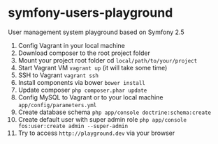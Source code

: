 symfony-users-playground
========================

User management system playground based on Symfony 2.5

1. Config Vagrant in your local machine
1. Download composer to the root project folder
1. Mount your project root folder cd `local/path/to/your/project`
1. Start Vagrant VM `vagrant up` (it will take some time)
1. SSH to Vagrant `vagrant ssh`
1. Install components via bower `bower install`
1. Update composer `php composer.phar update`
1. Config MySQL to Vagrant or to your local machine `app/config/parameters.yml`
1. Create database schema `php app/console doctrine:schema:create`
1. Create default user with super admin role `php app/console fos:user:create admin --super-admin`
1. Try to access `http://playground.dev` via your browser
